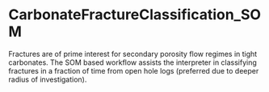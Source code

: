 # CarbonateFractureClassification_SOM
Fractures are of prime interest for secondary porosity flow regimes in tight carbonates.
The SOM based workflow assists the interpreter in classifying fractures in a fraction of time from open hole logs (preferred due to deeper radius of investigation). 
